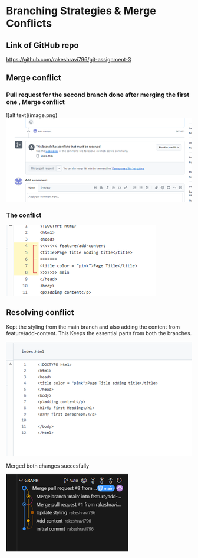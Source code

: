 <h1> Branching Strategies & Merge Conflicts </h1>

<h2>Link of GitHub repo</h2>
<a href = "https://github.com/rakeshravi796/git-assignment-3">https://github.com/rakeshravi796/git-assignment-3</a>

<h2> Merge conflict </h2>

<h3>Pull request for the second branch done after merging the first one , Merge conflict</h3>
![alt text](image.png)
<img src="image.png">

<h3> The conflict </h3>
<img src="image-1.png">

<h2> Resolving conflict </h2>

Kept the styling from the main branch and also adding the content from feature/add-content. This Keeps the essential parts from both the branches.

![alt text](image-2.png)

Merged both changes succesfully 

![alt text](image-3.png)


